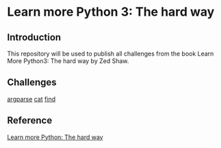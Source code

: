 # Learn more Python 3: The hard way

## Introduction

This repository will be used to publish all challenges from the book Learn More Python3: The hard way by Zed Shaw.


## Challenges

[argparse](/challenge_4)
[cat](/challenge_5)
[find](/challenge_6)


## Reference
[Learn more Python: The hard way](https://www.amazon.com.br/Learn-More-Python-Hard-Way/dp/0134123484/ref=sr_1_1?__mk_pt_BR=%C3%85M%C3%85%C5%BD%C3%95%C3%91&dchild=1&keywords=learn+more+python+the+hard+way&qid=1610383642&sr=8-1)

